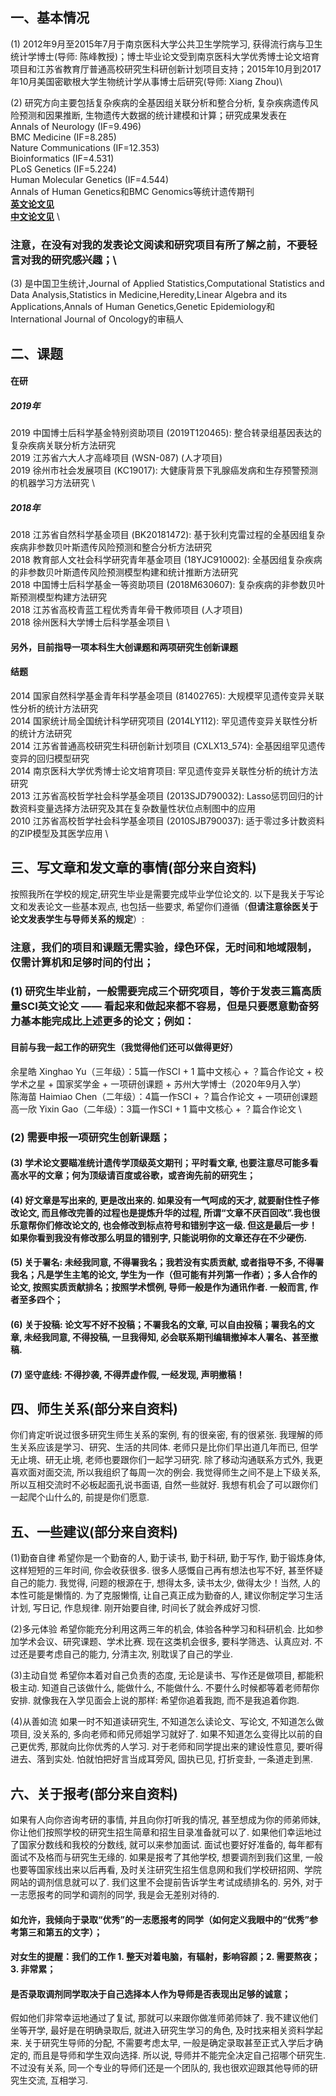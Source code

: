 
## 一、基本情况

(1) 2012年9月至2015年7月于南京医科大学公共卫生学院学习, 获得流行病与卫生统计学博士(导师: 陈峰教授)；博士毕业论文受到南京医科大学优秀博士论文培育项目和江苏省教育厅普通高校研究生科研创新计划项目支持；2015年10月到2017年10月美国密歇根大学生物统计学从事博士后研究(导师: Xiang Zhou)\

(2) 研究方向主要包括复杂疾病的全基因组关联分析和整合分析, 复杂疾病遗传风险预测和因果推断, 生物遗传大数据的统计建模和计算；研究成果发表在 \
Annals of Neurology (IF=9.496) \
BMC Medicine (IF=8.285) \
Nature Communications (IF=12.353) \
Bioinformatics (IF=4.531) \
PLoS Genetics (IF=5.224) \
Human Molecular Genetics (IF=4.544) \
Annals of Human Genetics和BMC Genomics等统计遗传期刊 \
[**英文论文见**](https://github.com/biostatpzeng/pingzeng/blob/master/publications/English%20publications.md) \
[**中文论文见**](https://github.com/biostatpzeng/pingzeng/blob/master/publications/Chinese%20publications.md) \

### 注意，在没有对我的发表论文阅读和研究项目有所了解之前，不要轻言对我的研究感兴趣；\

(3) 是中国卫生统计,Journal of Applied Statistics,Computational Statistics and Data Analysis,Statistics in Medicine,Heredity,Linear Algebra and its Applications,Annals of Human Genetics,Genetic Epidemiology和International Journal of Oncology的审稿人 

## 二、课题
#### 在研
##### 2019年
2019 中国博士后科学基金特别资助项目 (2019T120465): 整合转录组基因表达的复杂疾病关联分析方法研究 \
2019 江苏省六大人才高峰项目 (WSN-087) (人才项目) \
2019 徐州市社会发展项目 (KC19017): 大健康背景下乳腺癌发病和生存预警预测的机器学习方法研究 \
##### 2018年
2018 江苏省自然科学基金项目 (BK20181472): 基于狄利克雷过程的全基因组复杂疾病非参数贝叶斯遗传风险预测和整合分析方法研究 \
2018 教育部人文社会科学研究青年基金项目 (18YJC910002): 全基因组复杂疾病的非参数贝叶斯遗传风险预测模型构建和统计推断方法研究 \
2018 中国博士后科学基金一等资助项目 (2018M630607): 复杂疾病的非参数贝叶斯预测模型构建方法研究 \
2018 江苏省高校青蓝工程优秀青年骨干教师项目 (人才项目) \
2018 徐州医科大学博士后科学基金项目 \

#### 另外，目前指导一项本科生大创课题和两项研究生创新课题

#### 结题
2014 国家自然科学基金青年科学基金项目 (81402765): 大规模罕见遗传变异关联性分析的统计方法研究 \
2014 国家统计局全国统计科学研究项目 (2014LY112): 罕见遗传变异关联性分析的统计方法研究 \
2014 江苏省普通高校研究生科研创新计划项目 (CXLX13_574): 全基因组罕见遗传变异的回归模型研究 \
2014 南京医科大学优秀博士论文培育项目: 罕见遗传变异关联性分析的统计方法研究 \
2013 江苏省高校哲学社会科学基金项目 (2013SJD790032): Lasso惩罚回归的计数资料变量选择方法研究及其在复杂数量性状位点制图中的应用 \
2010 江苏省高校哲学社会科学基金项目 (2010SJB790037): 适于零过多计数资料的ZIP模型及其医学应用 \


## 三、写文章和发文章的事情(部分来自资料)

  按照我所在学校的规定,研究生毕业是需要完成毕业学位论文的. 以下是我关于写论文和发表论文一些基本观点, 也包括一些要求, 希望你们遵循（**但请注意徐医关于论文发表学生与导师关系的规定**）:
### 注意，我们的项目和课题无需实验，绿色环保，无时间和地域限制，仅需计算机和足够时间的付出；
  
### (1) 研究生毕业前，一般需要完成三个研究项目，等价于发表三篇高质量SCI英文论文 —— 看起来和做起来都不容易，但是只要愿意勤奋努力基本能完成比上述更多的论文；例如：
#### 目前与我一起工作的研究生（我觉得他们还可以做得更好）
余星皓 Xinghao Yu（三年级）：5篇一作SCI + 1 篇中文核心 + ？篇合作论文 + 校学术之星 + 国家奖学金 + 一项研创课题 + 苏州大学博士（2020年9月入学） \
陈海苗 Haimiao Chen（二年级）：4篇一作SCI + ？篇合作论文 + 一项研创课题  \
高一欣 Yixin Gao（二年级）：3篇一作SCI + 1 篇中文核心 + ？篇合作论文  \


### (2) 需要申报一项研究生创新课题；

#### (3) 学术论文要瞄准统计遗传学顶级英文期刊；平时看文章, 也要注意尽可能多看高水平的文章；何为顶级请百度或谷歌，或咨询先前的研究生；

#### (4) 好文章是写出来的, 更是改出来的. 如果没有一气呵成的天才, 就要耐住性子修改论文, 而且修改完善的过程也是提炼升华的过程, 所谓“文章不厌百回改”.我也很乐意帮你们修改论文的, 也会修改到标点符号和错别字这一级. 但这是最后一步！如果你看到我没有修改那么明显的错别字, 只能说明你的文章还存在不少硬伤.

#### (5) 关于署名: 未经我同意, 不得署我名；我若没有实质贡献, 或者指导不多, 不得署我名；凡是学生主笔的论文, 学生为一作（但可能有并列第一作者）；多人合作的论文, 按照实质贡献排名；按照学术惯例, 导师一般是作为通讯作者. 一般而言, 作者至多四个；

#### (6) 关于投稿: 论文写不好不投稿；不署我名的文章, 可以自由投稿；署我名的文章, 未经我同意, 不得投稿, 一旦我得知, 必会联系期刊编辑撤掉本人署名、甚至撤稿.

#### (7) 坚守底线: 不得抄袭, 不得弄虚作假, 一经发现, 声明撤稿！


## 四、师生关系(部分来自资料)

   你们肯定听说过很多研究生师生关系的案例, 有的很亲密, 有的很紧张. 我理解的师生关系应该是学习、研究、生活的共同体. 老师只是比你们早出道几年而已, 但学无止境、研无止境, 老师也要跟你们一起学习研究. 除了移动沟通联系方式外, 我更喜欢面对面交流, 所以我组织了每周一次的例会. 我觉得师生之间不是上下级关系, 所以互相交流时不必板起面孔说书面语, 自然一些就好. 我想有机会了可以跟你们一起爬个山什么的, 前提是你们愿意.

## 五、一些建议(部分来自资料)

(1)勤奋自律  希望你是一个勤奋的人, 勤于读书, 勤于科研, 勤于写作, 勤于锻炼身体, 这样短短的三年时间, 你会收获很多. 很多人感慨自己再有想法也写不好, 甚至怀疑自己的能力. 我觉得, 问题的根源在于, 想得太多, 读书太少, 做得太少！当然, 人的本性可能是懒惰的. 为了克服懒惰, 让自己真正成为勤奋的人, 建议你制定学习生活计划, 写日记, 作息规律. 刚开始要自律, 时间长了就会养成好习惯.

(2)多元体验  希望你能充分利用这两三年的机会, 体验各种学习和科研机会. 比如参加学术会议、研究课题、学术比赛. 现在这类机会很多, 要科学筛选、认真应对. 不过还是要考虑自己的能力, 分清主次, 别耽误了自己的学业.

(3)主动自觉  希望你本着对自己负责的态度, 无论是读书、写作还是做项目, 都能积极主动. 知道自己该做什么, 能做什么, 不能做什么. 不要什么时候都等着老师帮你安排. 就像我在入学见面会上说的那样: 希望你追着我跑, 而不是我追着你跑.

(4)从善如流  如果一时不知道读研究生, 不知道怎么读论文、写论文, 不知道怎么做项目, 没关系的, 多向老师和师兄师姐学习就好了. 如果不知道怎么变得比以前的自己更优秀, 那就向比你优秀的人学习. 对于老师和同学提出来的建设性意见, 要听得进去、落到实处. 怕就怕把好言当成耳旁风, 固执已见, 打折变卦, 一条道走到黑.


## 六、关于报考(部分来自资料)

如果有人向你咨询考研的事情, 并且向你打听我的情况, 甚至想成为你的师弟师妹, 你让他们按照学校的研究生招生简章和招生目录准备就可以了. 如果他们幸运地过了国家分数线和我校的分数线, 就可以来参加面试. 面试也要好好准备的, 每年都有面试不及格而与研究生无缘的. 如果是报考了其他学校, 想要调剂到我们这里, 一般也要等国家线出来以后再看, 及时关注研究生招生信息网和我们学校研招网、学院网站的调剂信息就可以了. 我们这里不会提前告诉学生考试成绩排名的. 另外, 对于一志愿报考的同学和调剂的同学, 我是会无差别对待的.

#### 如允许，我倾向于录取“优秀”的一志愿报考的同学（如何定义我眼中的“优秀”参考第三和第五的文字）；
#### 对女生的提醒：我们的工作 1. 整天对着电脑，有辐射，影响容颜；2. 需要熬夜； 3. 非常累；
#### 是否录取调剂同学取决于自己选择本人作为导师是否表现出足够的诚意；

假如他们非常幸运地通过了复试, 那就可以来跟你做准师弟师妹了. 我不建议他们坐等开学, 最好是在明确录取后, 就进入研究生学习的角色, 及时找来相关资料学起来. 关于研究生导师的分配, 不需要考虑太早, 一般是确定录取甚至正式入学后才确定的, 而且是导师和学生双向选择. 所以说, 导师并不能完全决定自己招哪个研究生. 不过没有关系, 同一个专业的导师们还是一个团队的, 我也很欢迎跟其他导师的研究生交流, 互相学习.
